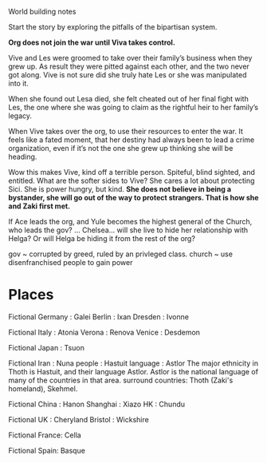 World building notes

Start the story by exploring the pitfalls of the bipartisan system.

**Org does not join the war until Viva takes control.**

Vive and Les  were groomed to take over their family’s business when they grew up.  As result they were pitted against each other, and the two never got along. Vive is not sure did she truly hate Les or  she was manipulated into it.

When she found out Lesa died, she felt cheated out of her final fight with Les, the one where she was going to claim as the rightful heir to her family’s legacy.

When Vive takes over the org, to use their resources to enter the war. It feels like a fated moment, that her destiny had always been to lead a crime organization, even if it’s not the one she grew up thinking she will be heading.

Wow this makes Vive, kind off a terrible person. Spiteful, blind sighted, and entitled. What are the softer sides to Vive?
She cares a lot about protecting Sici.  She is power hungry, but kind. **She does not believe in being a bystander, she will go out of the way to protect strangers.   That is how she and Zaki first met.**

If Ace leads the org, and Yule becomes the highest general of the Church, who leads the gov? … Chelsea… will she live to hide her relationship with Helga? Or will Helga be hiding it from the rest of the org?

gov ~ corrupted by greed, ruled by an privleged class.
church ~ use disenfranchised people to gain power

# Places
Fictional Germany : Galei
  Berlin : Ixan
  Dresden : Ivonne

Fictional  Italy : Atonia
  Verona : Renova
  Venice : Desdemon

Fictional Japan : Tsuon

Fictional Iran : Nuna
  people : Hastuit
  language : Astlor
The major ethnicity in Thoth is Hastuit, and their language Astlor. Astlor is the national language of many of the countries in that area.
surround countries: Thoth (Zaki's homeland), Skehmel. 

Fictional China : Hanon
  Shanghai : Xiazo
  HK : Chundu

Fictional UK : Cheryland
  Bristol : Wickshire

Fictional France: Cella

Fictional Spain: Basque